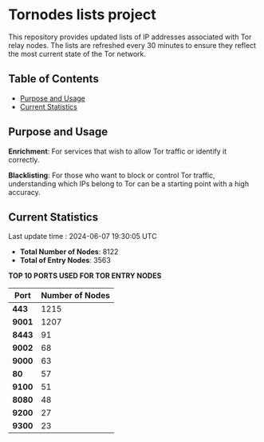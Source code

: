 # Tornodes lists project

This repository provides updated lists of IP addresses associated with Tor relay nodes. The lists are refreshed every 30 minutes to ensure they reflect the most current state of the Tor network.

## Table of Contents

- [Purpose and Usage](#purpose-and-usage)
- [Current Statistics](#current-statistics)


## Purpose and Usage

**Enrichment**: For services that wish to allow Tor traffic or identify it correctly.

**Blacklisting**: For those who want to block or control Tor traffic, understanding which IPs belong to Tor can be a starting point with a high accuracy.

## Current Statistics

Last update time : 2024-06-07 19:30:05 UTC

- **Total Number of Nodes**: 8122
- **Total of Entry Nodes**: 3563

**TOP 10 PORTS USED FOR TOR ENTRY NODES**

| **Port** | **Number of Nodes** |
|------|-----------------|
| **443**   | 1215  |
| **9001**   | 1207  |
| **8443**   | 91  |
| **9002**   | 68  |
| **9000**   | 63  |
| **80**   | 57  |
| **9100**   | 51  |
| **8080**   | 48  |
| **9200**   | 27  |
| **9300**   | 23  |

